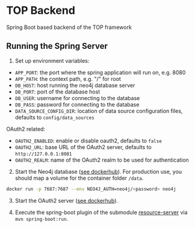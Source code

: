 # TOP Backend

Spring Boot based backend of the TOP framework

## Running the Spring Server

1. Set up environment variables:
* `APP_PORT`: the port where the spring application will run on, e.g. 8080
* `APP_PATH`: the context path, e.g. "/" for root
* `DB_HOST`: host running the neo4j database server
* `DB_PORT`: port of the database host
* `DB_USER`: username for connecting to the database
* `DB_PASS`: password for connecting to the database
* `DATA_SOURCE_CONFIG_DIR`: location of data source configuration files, defaults to `config/data_sources`

OAuth2 related:
* `OAUTH2_ENABLED`: enable or disable oauth2, defaults to `false`
* `OAUTH2_URL`: base URL of the OAuth2 server, defaults to `http://127.0.0.1:8081`
* `OAUTH2_REALM`: name of the OAuth2 realm to be used for authentication

2. Start the Neo4j database ([see dockerhub](https://hub.docker.com/_/neo4j)). For production use, you should map a volume for the container folder `/data`.
```sh
docker run -p 7687:7687 --env NEO4J_AUTH=neo4j/<password> neo4j
```

3. Start the OAuth2 server ([see dockerhub](https://hub.docker.com/r/bitnami/keycloak)).

4. Execute the spring-boot plugin of the submodule [resource-server](resource-server) via `mvn spring-boot:run`.
